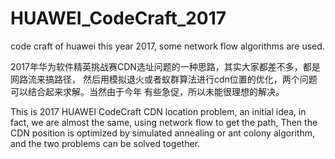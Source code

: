 # HUAWEI_CodeCraft_2017
code craft of huawei this year 2017, some network flow algorithms are used.

2017年华为软件精英挑战赛CDN选址问题的一种思路，其实大家都差不多，都是网路流来搞路径，
然后用模拟退火或者蚁群算法进行cdn位置的优化，两个问题可以结合起来求解。当然由于今年
有些急促，所以未能很理想的解决。

This is 2017 HUAWEI CodeCraft CDN location problem, an initial idea, in fact, we are almost the same, using network flow  to get the path,
Then the CDN position is optimized by simulated annealing or ant colony algorithm, and the two problems can be solved together.
